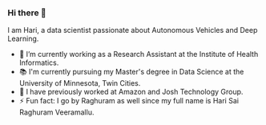 ### Hi there 👋

I am Hari, a data scientist passionate about Autonomous Vehicles and Deep Learning.

- 🔭 I’m currently working as a Research Assistant at the Institute of Health Informatics.
- 📚 I'm currently pursuing my Master's degree in Data Science at the University of Minnesota, Twin Cities.
- 💼 I have previously worked at Amazon and Josh Technology Group.
- ⚡ Fun fact: I go by Raghuram as well since my full name is Hari Sai Raghuram Veeramallu.

<!--
**Raghuram-Veeramallu/Raghuram-Veeramallu** is a ✨ _special_ ✨ repository because its `README.md` (this file) appears on your GitHub profile.

Here are some ideas to get you started:

- 🔭 I’m currently working on ...
- 🌱 I’m currently learning ...
- 👯 I’m looking to collaborate on ...
- 🤔 I’m looking for help with ...
- 💬 Ask me about ...
- 📫 How to reach me: ...
- 😄 Pronouns: ...
- ⚡ Fun fact: ...
-->
